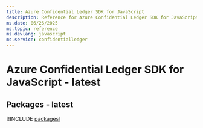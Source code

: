```yaml
---
title: Azure Confidential Ledger SDK for JavaScript
description: Reference for Azure Confidential Ledger SDK for JavaScript
ms.date: 06/26/2025
ms.topic: reference
ms.devlang: javascript
ms.service: confidentialledger
---
```

# Azure Confidential Ledger SDK for JavaScript - latest
## Packages - latest
[!INCLUDE [packages](confidential-ledger-index.md)]